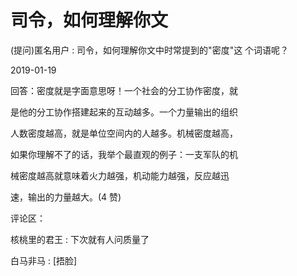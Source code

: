 # 司令，如何理解你文

(提问)匿名用户 : 司令，如何理解你文中时常提到的"密度"这 个词语呢？

2019-01-19

回答：密度就是字面意思呀！一个社会的分工协作密度，就

是他的分工协作搭建起来的互动越多。一个力量输出的组织

人数密度越高，就是单位空间内的人越多。机械密度越高，

如果你理解不了的话，我举个最直观的例子：一支军队的机

械密度越高就意味着火力越强，机动能力越强，反应越迅

速，输出的力量越大。(4 赞)

评论区：

核桃里的君王 : 下次就有人问质量了

白马非马 : [捂脸]